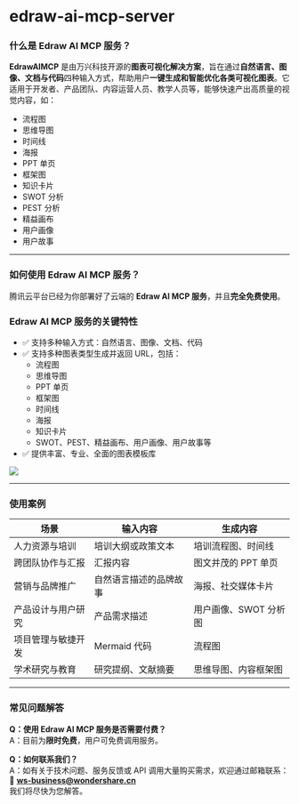 # edraw-ai-mcp-server

### 什么是 Edraw AI MCP 服务？

**EdrawAIMCP** 是由万兴科技开源的**图表可视化解决方案**，旨在通过**自然语言、图像、文档与代码**四种输入方式，帮助用户**一键生成和智能优化各类可视化图表**。它适用于开发者、产品团队、内容运营人员、教学人员等，能够快速产出高质量的视觉内容，如：

- 流程图  
- 思维导图  
- 时间线  
- 海报  
- PPT 单页  
- 框架图  
- 知识卡片  
- SWOT 分析  
- PEST 分析  
- 精益画布  
- 用户画像  
- 用户故事  

---

### 如何使用 Edraw AI MCP 服务？

腾讯云平台已经为你部署好了云端的 **Edraw AI MCP 服务**，并且**完全免费使用**。

### Edraw AI MCP 服务的关键特性

- ✅ 支持多种输入方式：自然语言、图像、文档、代码
- ✅ 支持多种图表类型生成并返回 URL，包括：
  - 流程图
  - 思维导图
  - PPT 单页
  - 框架图
  - 时间线
  - 海报
  - 知识卡片
  - SWOT、PEST、精益画布、用户画像、用户故事等
- ✅ 提供丰富、专业、全面的图表模板库

![](https://edrawcloudpubliccn.oss-cn-shenzhen.aliyuncs.com/maxx/ai/mcp/Edrawmax.png)

---

### 使用案例

| 场景 | 输入内容 | 生成内容 |
|------|-----------|-----------|
| 人力资源与培训 | 培训大纲或政策文本 | 培训流程图、时间线 |
| 跨团队协作与汇报 | 汇报内容 | 图文并茂的 PPT 单页 |
| 营销与品牌推广 | 自然语言描述的品牌故事 | 海报、社交媒体卡片 |
| 产品设计与用户研究 | 产品需求描述 | 用户画像、SWOT 分析图 |
| 项目管理与敏捷开发 | Mermaid 代码 | 流程图 |
| 学术研究与教育 | 研究提纲、文献摘要 | 思维导图、内容框架图 |

---

### 常见问题解答

**Q：使用 Edraw AI MCP 服务是否需要付费？**  
A：目前为**限时免费**，用户可免费调用服务。

**Q：如何联系我们？**  
A：如有关于技术问题、服务反馈或 API 调用大量购买需求，欢迎通过邮箱联系：  
📧 **ws-business@wondershare.cn**  
我们将尽快为您解答。
